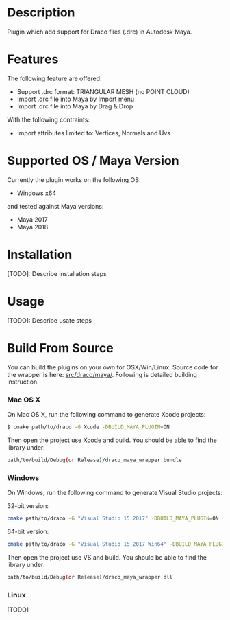 # Description
Plugin which add support for Draco files (.drc) in Autodesk Maya.

# Features
The following feature are offered:
* Support .drc format: TRIANGULAR MESH  (no POINT CLOUD)
* Import .drc file into Maya by Import menu
* Import .drc file into Maya by Drag & Drop

With the following contraints:
* Import attributes limited to: Vertices, Normals and Uvs

# Supported OS / Maya Version
Currently the plugin works on the following OS:
* Windows x64

and tested against Maya versions:
* Maya 2017
* Maya 2018

# Installation
[TODO]: Describe installation steps


# Usage
[TODO]: Describe usate steps


# Build From Source
You can build the plugins on your own for OSX/Win/Linux. Source code for the wrapper is here: [src/draco/maya/](../src/draco/maya). Following is detailed building instruction.

### Mac OS X
On Mac OS X, run the following command to generate Xcode projects:

~~~~~ bash
$ cmake path/to/draco -G Xcode -DBUILD_MAYA_PLUGIN=ON
~~~~~

Then open the project use Xcode and build.
You should be able to find the library under:

~~~~ bash
path/to/build/Debug(or Release)/draco_maya_wrapper.bundle
~~~~

### Windows
On Windows, run the following command to generate Visual Studio projects:

32-bit version:
~~~~~ bash
cmake path/to/draco -G "Visual Studio 15 2017" -DBUILD_MAYA_PLUGIN=ON -DBUILD_SHARED_LIBS=ON
~~~~~

64-bit version:
~~~~~ bash
cmake path/to/draco -G "Visual Studio 15 2017 Win64" -DBUILD_MAYA_PLUGIN=ON -DBUILD_SHARED_LIBS=ON
~~~~~

Then open the project use VS and build.
You should be able to find the library under:

~~~~ bash
path/to/build/Debug(or Release)/draco_maya_wrapper.dll
~~~~

### Linux
[TODO]

